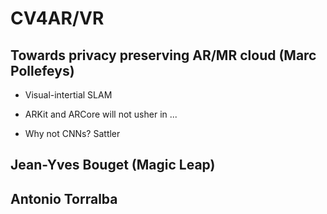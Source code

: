 # CV4AR/VR

## Towards privacy preserving AR/MR cloud (Marc Pollefeys)

- Visual-intertial SLAM

- ARKit and ARCore will not usher in ...

- Why not CNNs? Sattler


## Jean-Yves Bouget (Magic Leap)


## Antonio Torralba

